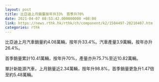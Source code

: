 ```yaml
---
layout: post
title: 比亞迪上月銷量按年升33%　首季升70%
date: 2021-04-07 08:53:42.000000000 +08:00
link: https://news.rthk.hk/rthk/ch/component/k2/1584497-20210407.htm
categories: rthk
---
```


比亞迪上月汽車銷量約4.08萬輛，按年升33.4%。汽車產量3.9萬輛，按年亦升26.4%。

首季銷量累計10.41萬輛，按年升70%，產量亦升75.7%至近10.82萬輛。

單計新能源汽車，上月銷量近2.34萬輛，按年升98.8%，首季銷量更急升1.47倍至約5.48萬輛。
